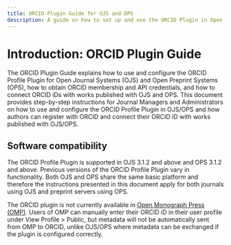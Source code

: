 ```yaml
---
title: ORCID Plugin Guide for OJS and OPS
description: A guide on how to set up and use the ORCID Plugin in Open Journal Systems and Open Monograph Press.
---
```


# Introduction: ORCID Plugin Guide

The ORCID Plugin Guide explains how to use and configure the ORCID Profile Plugin for Open Journal Systems (OJS) and Open Preprint Systems (OPS), how to obtain ORCID membership and API credentials, and how to connect ORCID iDs with works published with OJS and OPS. This document provides step-by-step instructions for Journal Managers and Administrators on how to use and configure the ORCID Profile Plugin in OJS/OPS and how authors can register with ORCID and connect their ORCID iD with works published with OJS/OPS.

## Software compatibility

The ORCID Profile Plugin is supported in OJS 3.1.2 and above and OPS 3.1.2 and above. Previous versions of the ORCID Profile Plugin vary in functionality. Both OJS and OPS share the same basic platform and therefore the instructions presented in this document apply for both journals using OJS and preprint servers using OPS.

The ORCID plugin is not currently available in [Open Monograph Press (OMP)](https://pkp.sfu.ca/omp/). Users of OMP can manually enter their ORCID iD in their user profile under View Profile > Public, but metadata will not be automatically sent from OMP to ORCID, unlike OJS/OPS where metadata can be exchanged if the plugin is configured correctly.
